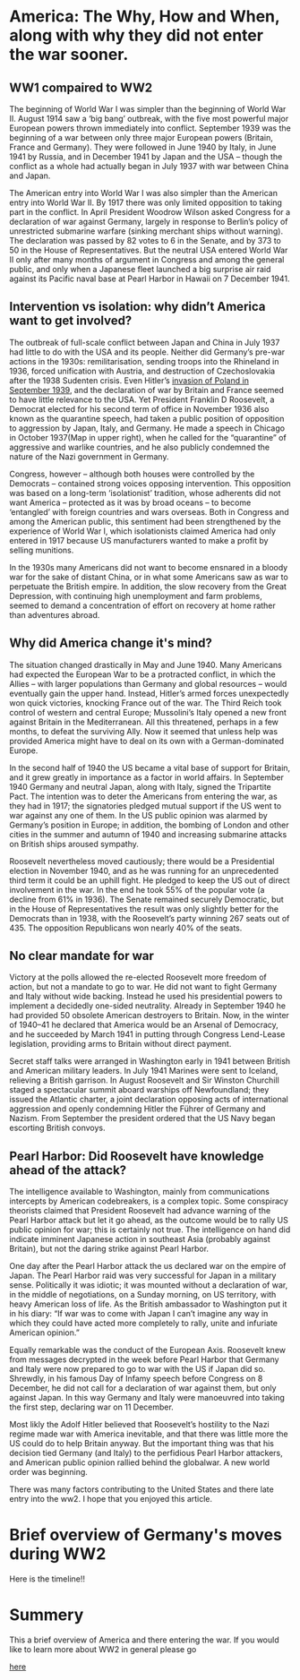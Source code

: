 
<param ve-config 
       title="Americas Entry Into WW2" 
        banner="https://upload.wikimedia.org/wikipedia/commons/thumb/1/15/U.S._flags_on_the_National_Mall%2C_2007.jpg/1920px-                     U.S._flags_on_the_National_Mall%2C_2007.jpg" 
       layout="vertical">


<!-- Entities discussed throughout the essay are typically defined before the essay text and
     are thus available in all text.  Entity identifiers (QIDs) can be found in either
     Wikipedia or Wikidata (https://www.wikidata.org)> -->
<param ve-entity eid="Q"> <!--  -->
<param ve-entity eid="Q361"> <!-- ww1 -->
<param ve-entity eid="Q362"> <!-- ww2 -->
<param ve-entity eid="Q34296"> <!--woodrow wilson  -->
<param ve-entity eid="Q127091"> <!--Pearl Harbor  -->
<param ve-entity eid="Q8007"> <!--FDR-->
<param ve-entity eid="Q2122297"> <!-- quarenteen speech -->
<param ve-entity eid="Q11268"> <!--us congress  -->
<param ve-entity eid="Q29552"> <!-- Democratic Party -->
<param ve-entity eid="Q309310"> <!-- isolationist -->
<param ve-entity eid="Q8698"> <!--Great depression  -->
<param ve-entity eid="Q44700"> <!-- european war -->
<param ve-entity eid="Q7318"> <!--  Third Riech-->
<param ve-entity eid="Q23559"> <!-- Benito Mussolini -->
<param ve-entity eid="Q153122"> <!-- Tripartite Pact -->
<param ve-entity eid="Q11701"> <!-- us house of representitives -->
<param ve-entity eid="Q4796425"> <!--Arsenal of Democracy  -->
<param ve-entity eid="Q207637"> <!-- Land Lease -->
<param ve-entity eid="Q1227663"> <!--Direct Paymeny  -->
<param ve-entity eid="Q8016"> <!--Winston Churchill  -->
<param ve-entity eid="Q48335" fill="#5c6609"> <!-- Newfoundland -->
<param ve-entity eid="Q352"> <!--Adolf Hitler -->
<param ve-entity eid="Q7310"> <!--Nazism  -->
<param ve-entity eid="Q1647775"> <!--CodeBreaker  -->
<param ve-entity eid="Q334516"> <!-- Declaration of war -->
<param ve-entity eid="Q6028822"> <!-- Day of Infamy speech -->
<param ve-entity eid="Q916958"> <!--presidents park  -->
<param ve-entity eid="Q"> <!--  -->



# America: The Why, How and When, along with why they did not enter the war sooner.

## WW1 compaired to WW2

The beginning of World War I was simpler than the beginning of World War II. August 1914 saw a ‘big bang’ outbreak, with the five most powerful major European powers thrown immediately into conflict. September 1939 was the beginning of a war between only three major European powers (Britain, France and Germany). They were followed in June 1940 by Italy, in June 1941 by Russia, and in December 1941 by Japan and the USA – though the conflict as a whole had actually began in July 1937 with war between China and Japan.
<param ve-image 
       label="The neutral USA entered World War II only after many months of argument in Congress and after the attack on Pearl Harbor. President Franklin D Roosevelt is pictured during the joint session of Congress, 8 December 1941." 
       description="Presedent Franklin D Roosevelt." 
       license="public domain" 
       url="https://images.immediate.co.uk/production/volatile/sites/7/2019/09/GettyImages-515617090-42103e5.jpg?webp=true&quality=90&resize=510%2C413">
 
      
The American entry into World War I was also simpler than the American entry into World War II. By 1917 there was only limited opposition to taking part in the conflict. In April President Woodrow Wilson asked Congress for a declaration of war against Germany, largely in response to Berlin’s policy of unrestricted submarine warfare (sinking merchant ships without warning). The declaration was passed by 82 votes to 6 in the Senate, and by 373 to 50 in the House of Representatives. But the neutral USA entered World War II only after many months of argument in Congress and among the general public, and only when a Japanese fleet launched a big surprise air raid against its Pacific naval base at Pearl Harbor in Hawaii on 7 December 1941.
<param ve-image 
       label="Astronaut photograph of Pearl Harbor from October 2009" 
       description="map of pearl habor from space." 
       license="public domain" 
       url="https://upload.wikimedia.org/wikipedia/commons/thumb/3/39/ISS021-E-15710_Pearl_Harbor%2C_Hawaii.jpg/1920px-ISS021-E-15710_Pearl_Harbor%2C_Hawaii.jpg">    <param ve-image 
       label="Seen in 1986 with Ford Island in center. The Arizona memorial is the small white dot on the left side above Ford Island" 
       description="Pearl Harbor pic with rhe uss Arizona" 
       license="public domain" 
       url="https://upload.wikimedia.org/wikipedia/commons/thumb/0/00/Ford_Island_aerial_photo_RIMPAC_1986.JPEG/1920px-Ford_Island_aerial_photo_RIMPAC_1986.JPEG">
<param ve-map center="Q127091" zoom="4" prefer-geojson>


## Intervention vs isolation: why didn’t America want to get involved?

The outbreak of full-scale conflict between Japan and China in July 1937 had little to do with the USA and its people. Neither did Germany’s pre-war actions in the 1930s: remilitarisation, sending troops into the Rhineland in 1936, forced unification with Austria, and destruction of Czechoslovakia after the 1938 Sudenten crisis. Even Hitler’s [invasion of Poland in September 1939](https://en.wikipedia.org/wiki/Invasion_of_Poland), and the declaration of war by Britain and France seemed to have little relevance to the USA. Yet President Franklin D Roosevelt, a Democrat elected for his second term of office in November 1936 also known as the  quarantine speech, had taken a public position of opposition to aggression by Japan, Italy, and Germany. He made a speech in Chicago in October 1937(Map in upper right), when he called for the “quarantine” of aggressive and warlike countries, and he also publicly condemned the nature of the Nazi government in Germany.
<param ve-image 
       label="Last photograph of Roosevelt, taken April 11, 1945, the day before his death" 
       description="Pick of FDR" 
       license="public domain" 
       fit="scale-down"
       url="https://upload.wikimedia.org/wikipedia/commons/thumb/e/e7/FDR-April-11-1945.jpg/1024px-FDR-April-11-1945.jpg">
<param ve-map center="Q2122297" zoom="11" prefer-geojson>

Congress, however – although both houses were controlled by the Democrats – contained strong voices opposing intervention. This opposition was based on a long-term ‘isolationist’ tradition, whose adherents did not want America – protected as it was by broad oceans – to become ‘entangled’ with foreign countries and wars overseas. Both in Congress and among the American public, this sentiment had been strengthened by the experience of World War I, which isolationists claimed America had only entered in 1917 because US manufacturers wanted to make a profit by selling munitions.
<param ve-image 
       label="Us Congress" 
       description="A pic of the US congress floor" 
       license="public domain" 
       url="https://upload.wikimedia.org/wikipedia/commons/thumb/4/43/Senate_in_session.jpg/1920px-Senate_in_session.jpg">

In the 1930s many Americans did not want to become ensnared in a bloody war for the sake of distant China, or in what some Americans saw as war to perpetuate the British empire. In addition, the slow recovery from the Great Depression, with continuing high unemployment and farm problems, seemed to demand a concentration of effort on recovery at home rather than adventures abroad.
<param ve-image 
       label="In the 1930s many Americans did not want to become ensnared in a bloody war for the sake of distant China, or in what some Americans saw as war to perpetuate the British empire. " 
       description="Americans seniment agenst war" 
       license="public domain"
       fit="scale-down"
       url="https://images.immediate.co.uk/production/volatile/sites/7/2019/09/GettyImages-50457003-79bdff5.jpg?webp=true&quality=90&resize=620%2C409">
<param ve-image 
       label="Unemployed men outside a soup kitchen in Depression-era Chicago, Illinois, the US, 1931." 
       description="Picture of the great depression" 
       license="public domain" 
       url="https://upload.wikimedia.org/wikipedia/commons/thumb/6/6c/Unemployed_men_queued_outside_a_depression_soup_kitchen_opened_in_Chicago_by_Al_Capone%2C_02-1931_-_NARA_-_541927.jpg/1920px-Unemployed_men_queued_outside_a_depression_soup_kitchen_opened_in_Chicago_by_Al_Capone%2C_02-1931_-_NARA_-_541927.jpg">
       <param ve-image 
       label="Unemployment rate in the US 1910–60, with the years of the Great Depression (1929–39) highlighted; accurate data begins in 1939, represented by a blue line." 
       description="Uneployment rate in the us between 1910-1960" 
       license="public domain"
       fit="scale-down"
       url="https://upload.wikimedia.org/wikipedia/commons/thumb/f/f1/US_Unemployment_from_1910-1960.svg/1920px-US_Unemployment_from_1910-1960.svg.png">

## Why did America change it's mind?

The situation changed drastically in May and June 1940. Many Americans had expected the European War to be a protracted conflict, in which the Allies – with larger populations than Germany and global resources – would eventually gain the upper hand. Instead, Hitler’s armed forces unexpectedly won quick victories, knocking France out of the war. The Third Reich took control of western and central Europe; Mussolini’s Italy opened a new front against Britain in the Mediterranean. All this threatened, perhaps in a few months, to defeat the surviving Ally. Now it seemed that unless help was provided America might have to deal on its own with a German-dominated Europe.
<param ve-image 
       label="Hitler visits Paris with architect Albert Speer (left) and sculptor Arno Breker (right), 23 June 1940" 
       description="Hitler in front of the eiffle tower" 
       license="public domain" 
       fit="scale-down"
       url="https://upload.wikimedia.org/wikipedia/en/thumb/d/db/Adolf_Hitler_in_Paris_1940.jpg/1024px-Adolf_Hitler_in_Paris_1940.jpg">
       
In the second half of 1940 the US became a vital base of support for Britain, and it grew greatly in importance as a factor in world affairs. In September 1940 Germany and neutral Japan, along with Italy, signed the Tripartite Pact. The intention was to deter the Americans from entering the war, as they had in 1917; the signatories pledged mutual support if the US went to war against any one of them. In the US public opinion was alarmed by Germany’s position in Europe; in addition, the bombing of London and other cities in the summer and autumn of 1940 and increasing submarine attacks on British ships aroused sympathy.
   <param ve-image 
       label="Signing ceremony for the Axis Powers Tripartite Pact; seated at front left (left to right) are Japan's Ambassador Saburō Kurusu (leaning forward), Italy's Minister of Foreign Affairs Galeazzo Ciano and Germany's Führer Adolf Hitler (slumping in his chair)." 
       description="Singing of the axis powers" 
       license="public domain" 
       url="https://upload.wikimedia.org/wikipedia/en/a/a0/Signing_ceremony_for_the_Axis_Powers_Tripartite_Pact%3B.jpg">    
      
Roosevelt nevertheless moved cautiously; there would be a Presidential election in November 1940, and as he was running for an unprecedented third term it could be an uphill fight. He pledged to keep the US out of direct involvement in the war. In the end he took 55% of the popular vote (a decline from 61% in 1936). The Senate remained securely Democratic, but in the House of Representatives the result was only slightly better for the Democrats than in 1938, with the Roosevelt’s party winning 267 seats out of 435. The opposition Republicans won nearly 40% of the seats.
<param ve-image 
       label="Results by state explicitly indicating the winning candidate. Blue are for Roosevelt (Democratic) and red are for Willkie (Republican)." 
       description="States won/lost in the 1940 elsection." 
       license="public domain" 
       fit="scale-down"
       url="https://upload.wikimedia.org/wikipedia/commons/7/79/1940_Electoral_Map.png">
<param ve-image 
    label="Results by county explicitly indicating the percentage for the winning candidate. Shades of blue are for Roosevelt (Democratic) and shades of red are for Willkie (Republican)." 
       description="Presidental election results" 
       license="public domain" 
       url="https://upload.wikimedia.org/wikipedia/commons/thumb/4/4a/PresidentialCounty1940Colorbrewer.gif/2560px-PresidentialCounty1940Colorbrewer.gif">       
  
 ## No clear mandate for war
       
Victory at the polls allowed the re-elected Roosevelt more freedom of action, but not a mandate to go to war. He did not want to fight Germany and Italy without wide backing. Instead he used his presidential powers to implement a decidedly one-sided neutrality. Already in September 1940 he had provided 50 obsolete American destroyers to Britain. Now, in the winter of 1940–41 he declared that America would be an Arsenal of Democracy, and he succeeded by March 1941 in putting through Congress Lend-Lease legislation, providing arms to Britain without direct payment. 
<param ve-image 
       label="President Roosevelt signs the Lend-Lease bill to give aid to Britain and China (March 1941)." 
       description="Signing of the lend-lease act" 
       license="public domain" 
       url="https://upload.wikimedia.org/wikipedia/commons/8/8d/President_Franklin_D._Roosevelt-1941.jpg">

Secret staff talks were arranged in Washington early in 1941 between British and American military leaders. In July 1941 Marines were sent to Iceland, relieving a British garrison. In August Roosevelt and Sir Winston Churchill staged a spectacular summit aboard warships off Newfoundland; they issued the Atlantic charter, a joint declaration opposing acts of international aggression and openly condemning Hitler the Führer of Germany and Nazism. From September the president ordered that the US Navy began escorting British convoys.
<param ve-image 
       label="Roosevelt and Churchill during the 1941 summit aboard warships off Newfoundland." 
       description="Churchhill and Rosevelt in a meeting" 
       license="public domain" 
       fit+"scale-down"
       url="https://images.immediate.co.uk/production/volatile/sites/7/2019/09/GettyImages-56453569-f990902.jpg?webp=true&quality=90&resize=503%2C413">
<param ve-map center="Q48335" title="Newfoundland" zoom="4" prefer-geojson>

## Pearl Harbor: Did Roosevelt have knowledge ahead of the attack?

The intelligence available to Washington, mainly from communications intercepts by American codebreakers, is a complex topic. Some conspiracy theorists claimed that President Roosevelt had advance warning of the Pearl Harbor attack but let it go ahead, as the outcome would be to rally US public opinion for war; this is certainly not true. The intelligence on hand did indicate imminent Japanese action in southeast Asia (probably against Britain), but not the daring strike against Pearl Harbor.
<param ve-image 
       label="Photograph taken from a Japanese plane during the torpedo attack on ships moored on both sides of Ford Island shortly after the beginning of the Pearl Harbor attack. View looks about east, with the supply depot, submarine base and fuel tank farm in the right center distance. A torpedo has just hit USS West Virginia on the far side of Ford Island (center)" 
       description="picture of pearl harbor from a Japanes attack craft" 
       license="public domain" 
       url="https://upload.wikimedia.org/wikipedia/commons/thumb/c/c7/Attack_on_Pearl_Harbor_Japanese_planes_view.jpg/1920px-Attack_on_Pearl_Harbor_Japanese_planes_view.jpg">
<param ve-image 
       label="The Japanese attacked in two waves. The first wave was detected by United States Army radar at 136 nautical miles (252 km), but was misidentified as United States Army Air Forces bombers arriving from the American mainland. Top: A: Ford Island NAS. B: Hickam Field. C: Bellows Field. D: Wheeler Field. E: Kaneohe NAS. F: Ewa MCAS. R-1: Opana Radar Station. R-2: Kawailoa RS. R-3: Kaaawa RS. G: Haleiwa. H: Kahuku. I: Wahiawa. J: Kaneohe. K: Honolulu. 0: B-17s from mainland. 1: First strike group. 1-1: Level bombers. 1–2: Torpedo bombers. 1–3: Dive bombers. 2: Second strike group. 2-1: Level bombers. 2-1F: Fighters. 2-2: Dive bombers. Bottom: A: Wake Island. B: Midway Islands. C: Johnston Island. D: Hawaii. D-1: Oahu. 1: USS Lexington. 2: USS Enterprise. 3: First Air Fleet." 
       description="Japanes attack plan on Pearl Harbor" 
       license="public domain" 
       fit+"scale-down"
       url="https://upload.wikimedia.org/wikipedia/commons/thumb/a/a0/Pearlmap1.png/1024px-Pearlmap1.png">
<param ve-image 
       label="The sinking of the Arizona" 
       description="The Arizona sinking" 
       license="public domain" 
       url="https://upload.wikimedia.org/wikipedia/commons/thumb/0/09/The_USS_Arizona_%28BB-39%29_burning_after_the_Japanese_attack_on_Pearl_Harbor_-_NARA_195617_-_Edit.jpg/1920px-The_USS_Arizona_%28BB-39%29_burning_after_the_Japanese_attack_on_Pearl_Harbor_-_NARA_195617_-_Edit.jpg">
       <param ve-image 
       label="West Virginia was sunk by six torpedoes and two bombs during the attack." 
       description="The sinking of the West Virginia." 
       license="public domain" 
       url="https://upload.wikimedia.org/wikipedia/commons/thumb/0/01/USS_West_Virginia2.jpg/1920px-USS_West_Virginia2.jpg">
       
       
       
One day after the Pearl Harbor attack the us declared war on the empire of Japan. The Pearl Harbor raid was very successful for Japan in a military sense. Politically it was idiotic; it was mounted without a declaration of war, in the middle of negotiations, on a Sunday morning, on US territory, with heavy American loss of life. As the British ambassador to Washington put it in his diary: “If war was to come with Japan I can’t imagine any way in which they could have acted more completely to rally, unite and infuriate American opinion.”
<param ve-image 
       label="President Roosevelt, wearing a black armband, signs the United States’ declaration of war against Japan." 
       description="Roosevelt declaring war on Japan" 
       license="public domain" 
       url="https://images.immediate.co.uk/production/volatile/sites/7/2019/09/GettyImages-514080362-142af7b.jpg?webp=true&quality=90&resize=518%2C413">

Equally remarkable was the conduct of the European Axis. Roosevelt knew from messages decrypted in the week before Pearl Harbor that Germany and Italy were now prepared to go to war with the US if Japan did so. Shrewdly, in his famous Day of Infamy speech before Congress on 8 December, he did not call for a declaration of war against them, but only against Japan. In this way Germany and Italy were manoeuvred into taking the first step, declaring war on 11 December.
<param ve-image 
       label="Roosevelt delivers the speech to Congress. Behind him are Vice President Henry A. Wallace (left) and Speaker of the House Sam Rayburn. To the right, in uniform in front of Rayburn, is Roosevelt's son James, who escorted his father to the Capitol, and served as a Marine Corps officer during World War II." 
       description=" Roosevelt's day of infammy speach" 
       license="public domain" 
       url="https://upload.wikimedia.org/wikipedia/commons/0/0a/Fdr_delivers_speech.jpg">

Most likly the Adolf Hitler believed that Roosevelt’s hostility to the Nazi regime made war with America inevitable, and that there was little more the US could do to help Britain anyway. But the important thing was that his decision tied Germany (and Italy) to the perfidious Pearl Harbor attackers, and American public opinion rallied behind the globalwar. A new world order was beginning.
<param ve-image 
       label="Hitler announces the declaration of war against the United States to the Reichstag on 11 December 1941" 
       description="Hitler declaring war on the US" 
       license="public domain" 
       url="https://upload.wikimedia.org/wikipedia/commons/thumb/b/b7/Bundesarchiv_Bild_183-1987-0703-507%2C_Berlin%2C_Reichstagssitzung%2C_Rede_Adolf_Hitler.jpg/1920px-Bundesarchiv_Bild_183-1987-0703-507%2C_Berlin%2C_Reichstagssitzung%2C_Rede_Adolf_Hitler.jpg">
       
 There was many factors contributing to the United States and there late entry into the ww2. I hope that you enjoyed this article.
<param ve-image 
       label="Aerial view of the World War II Memorial" 
       description="WW2 Memorial in washitngton." 
       license="public domain" 
       url="https://upload.wikimedia.org/wikipedia/commons/thumb/f/fa/Aerial_view_of_National_World_War_II_Memorial.jpg/1920px-Aerial_view_of_National_World_War_II_Memorial.jpg">
       <param ve-image 
       label="Washington and the WW2 Memorial" 
       description="Washington and the WW2 Memorial" 
       license="public domain" 
       url="https://upload.wikimedia.org/wikipedia/commons/d/db/Location_map_Washington%2C_D.C._central.png">
<param ve-map center="Q916958" zoom="15" title="WW2 memorial is located just under the presidents park"  prefer-geojson>




# Brief overview of Germany's moves during WW2

Here is the timeline!!
<param ve-knightlab-timeline="h" source="10moSvUjc8eE0YlKTUBGgrhBmEX_nq0Sg3TOCntdZyo8&font=Default&lang=en&initial_zoom=2&height=650" timenav-position="bottom" hash-bookmark="false" initial-zoom="0" height="550">

# Summery

This a brief overview of America and there entering the war. If you would like to learn more about WW2 in general please go 
<param ve-image 
       label="testtesting" 
       description="Washin" 
       license="public domain" 
       url="https://upload.wikimedia.org/wikipedia/commons/6/66/N%C3%BCrnberg_Reichsparteitag_Hitler_retouched.jpg">

[here](https://en.wikipedia.org/wiki/World_War_II)
